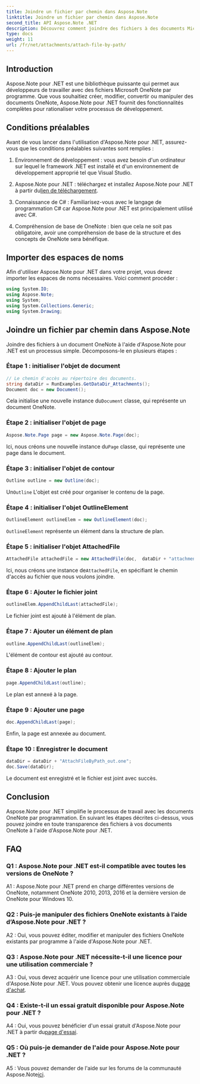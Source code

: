```yaml
---
title: Joindre un fichier par chemin dans Aspose.Note
linktitle: Joindre un fichier par chemin dans Aspose.Note
second_title: API Aspose.Note .NET
description: Découvrez comment joindre des fichiers à des documents Microsoft OneNote par programmation à l'aide d'Aspose.Note pour .NET. Simplifiez votre processus de développement avec ce didacticiel complet.
type: docs
weight: 11
url: /fr/net/attachments/attach-file-by-path/
---
```

## Introduction

Aspose.Note pour .NET est une bibliothèque puissante qui permet aux développeurs de travailler avec des fichiers Microsoft OneNote par programme. Que vous souhaitiez créer, modifier, convertir ou manipuler des documents OneNote, Aspose.Note pour .NET fournit des fonctionnalités complètes pour rationaliser votre processus de développement.

## Conditions préalables

Avant de vous lancer dans l'utilisation d'Aspose.Note pour .NET, assurez-vous que les conditions préalables suivantes sont remplies :

1. Environnement de développement : vous avez besoin d'un ordinateur sur lequel le framework .NET est installé et d'un environnement de développement approprié tel que Visual Studio.

2.  Aspose.Note pour .NET : téléchargez et installez Aspose.Note pour .NET à partir du[lien de téléchargement](https://releases.aspose.com/note/net/).

3. Connaissance de C# : Familiarisez-vous avec le langage de programmation C# car Aspose.Note pour .NET est principalement utilisé avec C#.

4. Compréhension de base de OneNote : bien que cela ne soit pas obligatoire, avoir une compréhension de base de la structure et des concepts de OneNote sera bénéfique.

## Importer des espaces de noms

Afin d'utiliser Aspose.Note pour .NET dans votre projet, vous devez importer les espaces de noms nécessaires. Voici comment procéder :

```csharp
using System.IO;
using Aspose.Note;
using System;
using System.Collections.Generic;
using System.Drawing;
```

## Joindre un fichier par chemin dans Aspose.Note

Joindre des fichiers à un document OneNote à l'aide d'Aspose.Note pour .NET est un processus simple. Décomposons-le en plusieurs étapes :

### Étape 1 : initialiser l'objet de document

```csharp
// Le chemin d'accès au répertoire des documents.
string dataDir = RunExamples.GetDataDir_Attachments();
Document doc = new Document();
```

 Cela initialise une nouvelle instance du`Document` classe, qui représente un document OneNote.

### Étape 2 : initialiser l'objet de page

```csharp
Aspose.Note.Page page = new Aspose.Note.Page(doc);
```

 Ici, nous créons une nouvelle instance du`Page` classe, qui représente une page dans le document.

### Étape 3 : initialiser l'objet de contour

```csharp
Outline outline = new Outline(doc);
```

 Un`Outline` L'objet est créé pour organiser le contenu de la page.

### Étape 4 : initialiser l'objet OutlineElement

```csharp
OutlineElement outlineElem = new OutlineElement(doc);
```

`OutlineElement` représente un élément dans la structure de plan.

### Étape 5 : initialiser l'objet AttachedFile

```csharp
AttachedFile attachedFile = new AttachedFile(doc,  dataDir + "attachment.txt");
```

 Ici, nous créons une instance de`AttachedFile`, en spécifiant le chemin d'accès au fichier que nous voulons joindre.

### Étape 6 : Ajouter le fichier joint

```csharp
outlineElem.AppendChildLast(attachedFile);
```

Le fichier joint est ajouté à l'élément de plan.

### Étape 7 : Ajouter un élément de plan

```csharp
outline.AppendChildLast(outlineElem);
```

L'élément de contour est ajouté au contour.

### Étape 8 : Ajouter le plan

```csharp
page.AppendChildLast(outline);
```

Le plan est annexé à la page.

### Étape 9 : Ajouter une page

```csharp
doc.AppendChildLast(page);
```

Enfin, la page est annexée au document.

### Étape 10 : Enregistrer le document

```csharp
dataDir = dataDir + "AttachFileByPath_out.one";
doc.Save(dataDir);
```

Le document est enregistré et le fichier est joint avec succès.

## Conclusion

Aspose.Note pour .NET simplifie le processus de travail avec les documents OneNote par programmation. En suivant les étapes décrites ci-dessus, vous pouvez joindre en toute transparence des fichiers à vos documents OneNote à l'aide d'Aspose.Note pour .NET.

## FAQ

### Q1 : Aspose.Note pour .NET est-il compatible avec toutes les versions de OneNote ?

A1 : Aspose.Note pour .NET prend en charge différentes versions de OneNote, notamment OneNote 2010, 2013, 2016 et la dernière version de OneNote pour Windows 10.

### Q2 : Puis-je manipuler des fichiers OneNote existants à l’aide d’Aspose.Note pour .NET ?

A2 : Oui, vous pouvez éditer, modifier et manipuler des fichiers OneNote existants par programme à l'aide d'Aspose.Note pour .NET.

### Q3 : Aspose.Note pour .NET nécessite-t-il une licence pour une utilisation commerciale ?

 A3 : Oui, vous devez acquérir une licence pour une utilisation commerciale d'Aspose.Note pour .NET. Vous pouvez obtenir une licence auprès du[page d'achat](https://purchase.aspose.com/buy).

### Q4 : Existe-t-il un essai gratuit disponible pour Aspose.Note pour .NET ?

 A4 : Oui, vous pouvez bénéficier d'un essai gratuit d'Aspose.Note pour .NET à partir du[page d'essai](https://releases.aspose.com/).

### Q5 : Où puis-je demander de l'aide pour Aspose.Note pour .NET ?

 A5 : Vous pouvez demander de l'aide sur les forums de la communauté Aspose.Note[ici](https://forum.aspose.com/c/note/28).